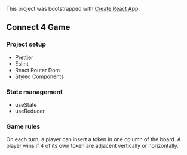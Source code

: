 This project was bootstrapped with [Create React App](https://github.com/facebook/create-react-app).

## Connect 4 Game

### Project setup

- Prettier
- Eslint
- React Router Dom
- Styled Components

### State management

- useState
- useReducer

### Game rules

On each turn, a player can insert a token in one column of the board.
A player wins if 4 of its own token are adjacent vertically or horizontally.
